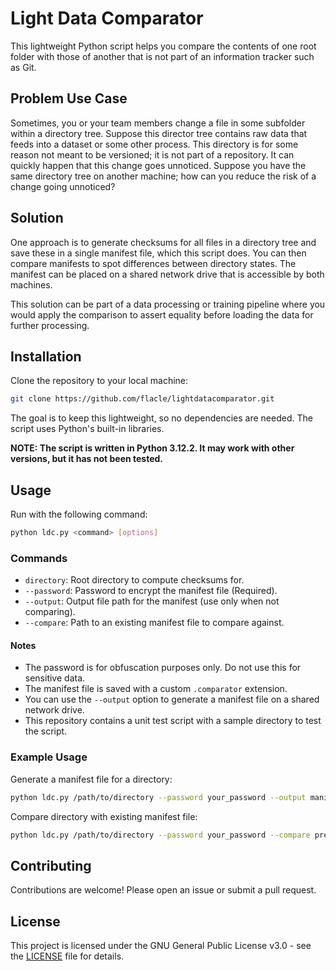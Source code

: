 # Light Data Comparator

This lightweight Python script helps you compare the contents of one root folder with those of another that is not part of an information tracker such as Git.

## Problem Use Case

Sometimes, you or your team members change a file in some subfolder within a directory tree. Suppose this director tree contains raw data that feeds into a dataset or some other process. This directory is for some reason not meant to be versioned; it is not part of a repository. It can quickly happen that this change goes unnoticed. Suppose you have the same directory tree on another machine; how can you reduce the risk of a change going unnoticed?

## Solution

One approach is to generate checksums for all files in a directory tree and save these in a single manifest file, which this script does. You can then compare manifests to spot differences between directory states. The manifest can be placed on a shared network drive that is accessible by both machines.

This solution can be part of a data processing or training pipeline where you would apply the comparison to assert equality before loading the data for further processing.

## Installation

Clone the repository to your local machine:

```bash
git clone https://github.com/flacle/lightdatacomparator.git
```

The goal is to keep this lightweight, so no dependencies are needed. The script uses Python's built-in libraries.

**NOTE: The script is written in Python 3.12.2. It may work with other versions, but it has not been tested.**

## Usage

Run with the following command:

```bash
python ldc.py <command> [options]
```

### Commands

- `directory`: Root directory to compute checksums for.
- `--password`: Password to encrypt the manifest file (Required).
- `--output`: Output file path for the manifest (use only when not comparing).
- `--compare`: Path to an existing manifest file to compare against.

#### Notes

- The password is for obfuscation purposes only. Do not use this for sensitive data.
- The manifest file is saved with a custom `.comparator` extension.
- You can use the `--output` option to generate a manifest file on a shared network drive.
- This repository contains a unit test script with a sample directory to test the script.

### Example Usage

Generate a manifest file for a directory:

```bash
python ldc.py /path/to/directory --password your_password --output manifest_hash.comparator
```

Compare directory with existing manifest file:

```bash
python ldc.py /path/to/directory --password your_password --compare previous_manifest_hash.comparator
```

## Contributing

Contributions are welcome! Please open an issue or submit a pull request.

## License

This project is licensed under the GNU General Public License v3.0 - see the [LICENSE](LICENSE) file for details.
